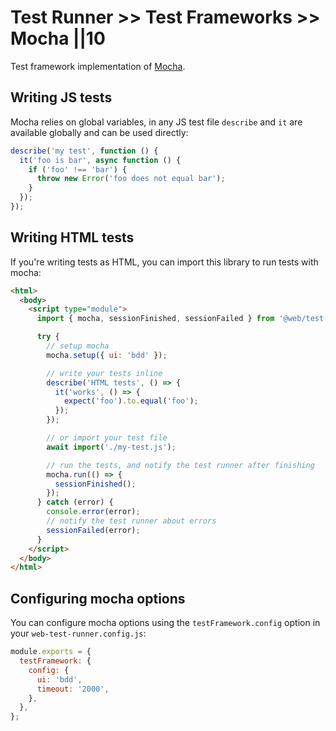 # Test Runner >> Test Frameworks >> Mocha ||10

Test framework implementation of [Mocha](https://mochajs.org/).

## Writing JS tests

Mocha relies on global variables, in any JS test file `describe` and `it` are available globally and can be used directly:

```js
describe('my test', function () {
  it('foo is bar', async function () {
    if ('foo' !== 'bar') {
      throw new Error('foo does not equal bar');
    }
  });
});
```

## Writing HTML tests

If you're writing tests as HTML, you can import this library to run tests with mocha:

```html
<html>
  <body>
    <script type="module">
      import { mocha, sessionFinished, sessionFailed } from '@web/test-runner-mocha';

      try {
        // setup mocha
        mocha.setup({ ui: 'bdd' });

        // write your tests inline
        describe('HTML tests', () => {
          it('works', () => {
            expect('foo').to.equal('foo');
          });
        });

        // or import your test file
        await import('./my-test.js');

        // run the tests, and notify the test runner after finishing
        mocha.run(() => {
          sessionFinished();
        });
      } catch (error) {
        console.error(error);
        // notify the test runner about errors
        sessionFailed(error);
      }
    </script>
  </body>
</html>
```

## Configuring mocha options

You can configure mocha options using the `testFramework.config` option in your `web-test-runner.config.js`:

```js
module.exports = {
  testFramework: {
    config: {
      ui: 'bdd',
      timeout: '2000',
    },
  },
};
```
